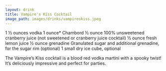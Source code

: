 ```yaml
---
layout: drink
title: Vampire's Kiss Cocktail
image_path: images/drinks/vampireskiss.jpeg
---
```


1 ½ ounces vodka
1 ounce* Chambord
½ ounce 100% unsweetened cranberry juice (not sweetened or cranberry juice cocktail)
½ ounce fresh lemon juice
½ ounce grenadine
Granulated sugar and additional grenadine, for the sugar rim (optional)
1 small dry ice cube, optional


The Vampire’s Kiss cocktail is a blood red vodka martini with a spooky twist! It’s deliciously impressive and perfect for parties.
